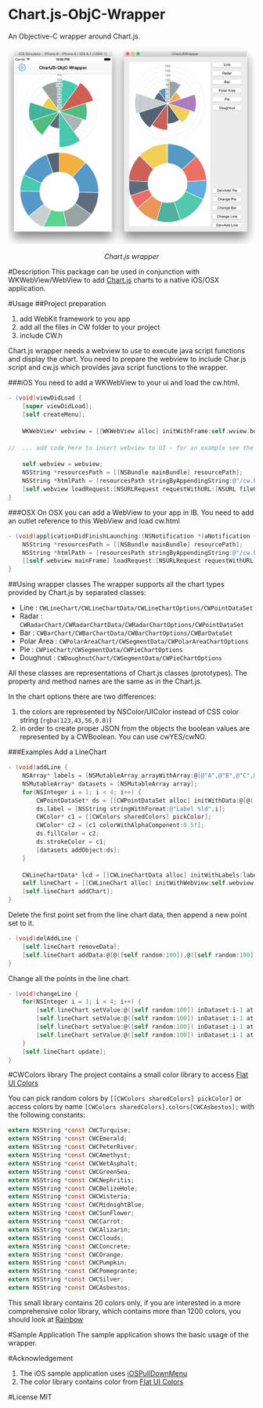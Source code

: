# Chart.js-ObjC-Wrapper
An Objective-C wrapper around Chart.js. 

<p align="center">
	<img src="doc/sample.png" alt="Sample">
	<p align="center">
		<em>Chart.js wrapper</em>
	</p>
</p>

#Description
This package can be used in conjunction with WKWebView/WebView to add [Chart.js](http://www.chartjs.org) charts to a native iOS/OSX application. 


#Usage
##Project preparation
1. add WebKit framework to you app
2. add all the files in CW folder to your project
3. include CW.h

Chart.js wrapper needs a webview to use to execute java script functions and display the chart. You need to prepare the webview to include Char.js script and cw.js which provides java script functions to the wrapper. 

###iOS
You need to add a WKWebView to your ui and load the cw.html.
```objective-c
- (void)viewDidLoad {
	[super viewDidLoad];
	[self createMenu];
	
	WKWebView* webview = [[WKWebView alloc] initWithFrame:self.wview.bounds];

//  ... add code here to insert webview to UI - for an example see the sample app	

	self.webview = webview;
	NSString *resourcesPath = [[NSBundle mainBundle] resourcePath];
	NSString *htmlPath = [resourcesPath stringByAppendingString:@"/cw.html"];
	[self.webview loadRequest:[NSURLRequest requestWithURL:[NSURL fileURLWithPath:htmlPath]]];
}
```
###OSX
On OSX you can add a WebView to your app in IB. You need to add an outlet reference to this WebView and load cw.html
```objective-c
- (void)applicationDidFinishLaunching:(NSNotification *)aNotification {
	NSString *resourcesPath = [[NSBundle mainBundle] resourcePath];
	NSString *htmlPath = [resourcesPath stringByAppendingString:@"/cw.html"];
	[[self.webview mainFrame] loadRequest:[NSURLRequest requestWithURL:[NSURL fileURLWithPath:htmlPath]]];
}
```
##Using wrapper classes
The wrapper supports all the chart types provided by Chart.js by separated classes:
- Line : ```CWLineChart/CWLineChartData/CWLineChartOptions/CWPointDataSet```
- Radar : ```CWRadarChart/CWRadarChartData/CWRadarChartOptions/CWPointDataSet```
- Bar : ```CWBarChart/CWBarChartData/CWBarChartOptions/CWBarDataSet```
- Polar Area : ```CWPolarAreaChart/CWSegmentData/CWPolarAreaChartOptions```
- Pie : ```CWPieChart/CWSegmentData/CWPieChartOptions``` 
- Doughnut : ```CWDoughnutChart/CWSegmentData/CWPieChartOptions```

All these classes are representations of Chart.js classes (prototypes). The property and method names are the same as in the Chart.js.

In the chart options there are two differences:

1. the colors are represented by NSColor/UIColor instead of CSS color string (```rgba(123,43,56,0.8)```)
2. in order to create proper JSON from the objects the boolean values are represented by a CWBoolean. You can use cwYES/cwNO.

###Examples
Add a LineChart
```objective-c
- (void)addLine {
	NSArray* labels = [NSMutableArray arrayWithArray:@[@"A",@"B",@"C",@"D"]];
	NSMutableArray* datasets = [NSMutableArray array];
	for(NSInteger i = 1; i < 4; i++) {
		CWPointDataSet* ds = [[CWPointDataSet alloc] initWithData:@[@([self random:100]),@([self random:100]),@([self random:100]),@([self random:100])]];
		ds.label = [NSString stringWithFormat:@"Label %ld",i];
		CWColor* c1 = [[CWColors sharedColors] pickColor];
		CWColor* c2 = [c1 colorWithAlphaComponent:0.5f];
		ds.fillColor = c2;
		ds.strokeColor = c1;
		[datasets addObject:ds];
	}
	
	CWLineChartData* lcd = [[CWLineChartData alloc] initWithLabels:labels andDataSet:datasets];
	self.lineChart = [[CWLineChart alloc] initWithWebView:self.webview name:@"LineChart1" width:300 height:200 data:lcd options:nil];
	[self.lineChart addChart];
}
```
Delete the first point set from the line chart data, then append a new point set to it.
```objective-c
- (void)delAddLine {
	[self.lineChart removeData];
	[self.lineChart addData:@[@([self random:100]),@([self random:100]),@([self random:100]),@([self random:100])] label:@"W"];
}
```
Change all the points in the line chart.
```objective-c
- (void)changeLine {
	for(NSInteger i = 1; i < 4; i++) {
		[self.lineChart setValue:@([self random:100]) inDataset:i-1 at:0];
		[self.lineChart setValue:@([self random:100]) inDataset:i-1 at:1];
		[self.lineChart setValue:@([self random:100]) inDataset:i-1 at:2];
		[self.lineChart setValue:@([self random:100]) inDataset:i-1 at:3];
	}
	[self.lineChart update];
}
```
#CWColors library
The project contains a small color library to access [Flat UI Colors](http://flatuicolors.com)

You can pick random colors by ```[[CWColors sharedColors] pickColor]``` or access colors by name ```[CWColors sharedColors].colors[CWCAsbestos];``` with the following constants:
```objective-c
extern NSString *const CWCTurquise;
extern NSString *const CWCEmerald;
extern NSString *const CWCPeterRiver;
extern NSString *const CWCAmethyst;
extern NSString *const CWCWetAsphalt;
extern NSString *const CWCGreenSea;
extern NSString *const CWCNephritis;
extern NSString *const CWCBelizeHole;
extern NSString *const CWCWisteria;
extern NSString *const CWCMidnightBlue;
extern NSString *const CWCSunFlower;
extern NSString *const CWCCarrot;
extern NSString *const CWCAlizarin;
extern NSString *const CWCClouds;
extern NSString *const CWCConcrete;
extern NSString *const CWCOrange;
extern NSString *const CWCPumpkin;
extern NSString *const CWCPomegrante;
extern NSString *const CWCSilver;
extern NSString *const CWCAsbestos;
```
This small library contains 20 colors only, if you are interested in a more comprehensive color library, which contains more than 1200 colors, you should look at [Rainbow](https://github.com/NorthernRealities/Rainbow)

#Sample Application
The sample application shows the basic usage of the wrapper.

#Acknowledgement
1. The iOS sample application uses [iOSPullDownMenu](https://github.com/BernardGatt/iOSPullDownMenu)
2. The color library contains color from [Flat UI Colors](http://flatuicolors.com)

#License
MIT

